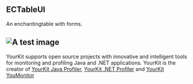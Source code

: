 ## ECTableUI
An enchantingtable with forms.

![A test image](https://www.yourkit.com/images/yklogo.png)
------
YourKit supports open source projects with innovative and intelligent tools
for monitoring and profiling Java and .NET applications.
YourKit is the creator of [YourKit Java Profiler]("https://www.yourkit.com/java/profiler/"),
[YourKit .NET Profiler](https://www.yourkit.com/.net/profiler/")
and [YourKit YouMonitor](https://www.yourkit.com/youmonitor/)

